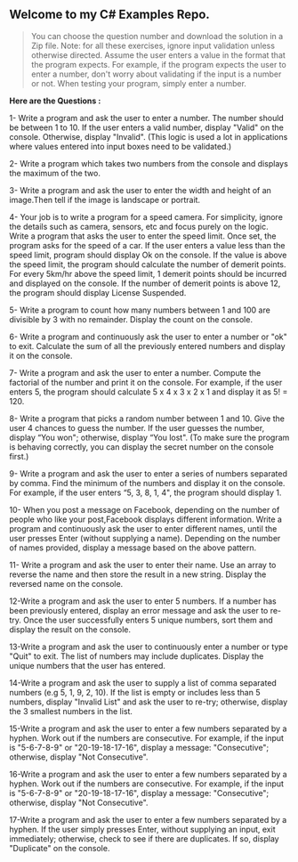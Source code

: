 ## Welcome to my **C#** Examples Repo.

> You can choose the question number and download the solution in a Zip
> file.
Note:
 for all these exercises, ignore input validation unless otherwise directed.
 Assume the user enters a value in the format that the program expects.
 For example, if the program expects the user to enter a number, don't worry 
about validating if the input is a number or not. When testing your program, simply enter a number.

**Here are the Questions :**

1- Write a program and ask the user to enter a number. The number should be between 1 to 10. 
If the user enters a valid number, display "Valid" on the console. Otherwise, display "Invalid".
 (This logic is used a lot in applications where values entered into input boxes need to be validated.)

2- Write a program which takes two numbers from the console and displays the maximum of the two.

3- Write a program and ask the user to enter the width and height of an image.Then tell if the image is landscape or portrait.

4- Your job is to write a program for a speed camera. 
For simplicity, ignore the details such as camera, sensors, etc and focus purely on the logic.
Write a program that asks the user to enter the speed limit. Once set, the program asks for the speed of a car.
If the user enters a value less than the speed limit, program should display Ok on the console.
If the value is above the speed limit, the program should calculate the number of demerit points.
For every 5km/hr above the speed limit, 1 demerit points should be incurred and displayed on the console. 
If the number of demerit points is above 12, the program should display License Suspended.

5- Write a program to count how many numbers between 1 and 100 are divisible by 3 with no remainder. 
Display the count on the console.

6- Write a program and continuously ask the user to enter a number or "ok" to exit.
Calculate the sum of all the previously entered numbers and display it on the console.

7- Write a program and ask the user to enter a number.
Compute the factorial of the number and print it on the console. 
For example, if the user enters 5, the program should calculate 5 x 4 x 3 x 2 x 1 and display it as 5! = 120.

8- Write a program that picks a random number between 1 and 10. 
Give the user 4 chances to guess the number. If the user guesses the number, display “You won";
otherwise, display “You lost". (To make sure the program is behaving correctly, 
you can display the secret number on the console first.)

9- Write a program and ask the user to enter a series of numbers separated by comma. 
Find the minimum of the numbers and display it on the console. For example, 
if the user enters “5, 3, 8, 1, 4", the program should display 1.

10- When you post a message on Facebook, depending on the number of people who like your post,Facebook displays different information.
Write a program and continuously ask the user to enter different names, 
until the user presses Enter (without supplying a name). 
Depending on the number of names provided, display a message based on the above pattern.

11- Write a program and ask the user to enter their name.
Use an array to reverse the name and then store the result in a new string.
Display the reversed name on the console.

12-Write a program and ask the user to enter 5 numbers.
If a number has been previously entered, display an error message and ask the user to re-try. 
Once the user successfully enters 5 unique numbers, sort them and display the result on the console.

13-Write a program and ask the user to continuously enter a number or type "Quit" to exit.
The list of numbers may include duplicates. Display the unique numbers that the user has entered.

14-Write a program and ask the user to supply a list of comma separated numbers (e.g 5, 1, 9, 2, 10).
If the list is empty or includes less than 5 numbers, display "Invalid List" and ask the user to re-try;
otherwise, display the 3 smallest numbers in the list.

15-Write a program and ask the user to enter a few numbers separated by a hyphen.
Work out if the numbers are consecutive. For example, if the input is "5-6-7-8-9" or "20-19-18-17-16",
display a message: "Consecutive"; otherwise, display "Not Consecutive".

16-Write a program and ask the user to enter a few numbers separated by a hyphen.
Work out if the numbers are consecutive. For example, if the input is "5-6-7-8-9" or "20-19-18-17-16",
display a message: "Consecutive"; otherwise, display "Not Consecutive".

17-Write a program and ask the user to enter a few numbers separated by a hyphen. 
If the user simply presses Enter, without supplying an input, exit immediately; 
otherwise, check to see if there are duplicates. If so, display "Duplicate" on the console.
